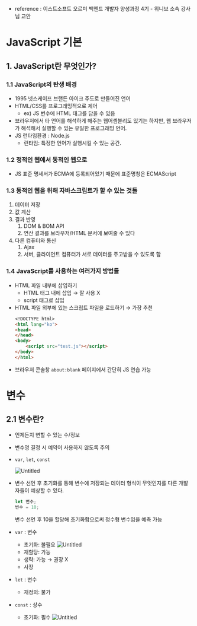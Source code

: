- reference : 이스트소프트 오르미 백엔드 개발자 양성과정 4기 - 위니브 소속 강사님 교안

# JavaScript 기본

## 1. JavaScript란 무엇인가?

### 1.1 JavaScript의 탄생 배경

- 1995 넷스케이프 브랜든 아이크 주도로 만들어진 언어
- HTML/CSS를 프로그래밍적으로 제어
  - ex) JS 변수에 HTML 태그를 담을 수 있음
- 브라우저에서 타 언어를 해석하게 해주는 웹어셈블리도 있기는 하지만, 웹 브라우저가 해석해서 실행할 수 있는 유일한 프로그래밍 언어.
- JS 런타임환경 : Node.js
  - 런타임: 특정한 언어가 실행시킬 수 있는 공간.

### 1.2 정적인 웹에서 동적인 웹으로

- JS 표준 명세서가 ECMA에 등록되어있기 때문에 표준명칭은 ECMAScript

### 1.3 동적인 웹을 위해 자바스크립트가 할 수 있는 것들

1. 데이터 저장
2. 값 계산
3. 결과 반영
   1. DOM & BOM API
   2. 연산 결과를 브라우저/HTML 문서에 보여줄 수 있다
4. 다른 컴퓨터와 통신
   1. Ajax
   2. 서버, 클라이언트 컴퓨터가 서로 데이터를 주고받을 수 있도록 함

### 1.4 JavaScript를 사용하는 여러가지 방법들

- HTML 파일 내부에 삽입하기
  - HTML 태그 내에 삽입 → 잘 사용 X
  - script 태그로 삽입
- HTML 파일 외부에 있는 스크립트 파일을 로드하기 → 가장 추천
  ```markdown
  <!DOCTYPE html>
  <html lang="ko">
  <head>
  </head>
  <body>
      <script src="test.js"></script>
  </body>
  </html>
  ```
- 브라우저 콘솔창 `about:blank` 페이지에서 간단히 JS 연습 가능

# 변수

## 2.1 변수란?

- 언제든지 변할 수 있는 수/정보
- 변수명 결정 시 예약어 사용하지 않도록 주의
- `var`, `let`, `const`

  ![Untitled](https://prod-files-secure.s3.us-west-2.amazonaws.com/e8f11927-b70c-4524-9227-a3efac08e7aa/9fd0f423-a286-4b43-b87b-4eb74f7b1a3d/Untitled.png)

- 변수 선언 후 초기화를 통해 변수에 저장되는 데이터 형식이 무엇인지를 다른 개발자들이 예상할 수 있다.

  ```jsx
  let 변수;
  변수 = 10;
  ```

  변수 선언 후 10을 할당해 초기화함으로써 정수형 변수임을 예측 가능

- `var` : 변수
  - 초기화: 불필요
    ![Untitled](https://prod-files-secure.s3.us-west-2.amazonaws.com/e8f11927-b70c-4524-9227-a3efac08e7aa/705fc4cb-f63e-4d8c-9b75-203b2bfb6790/Untitled.png)
  - 재할당: 가능
  - 생략: 가능 → 권장 X
  - 사장
- `let` : 변수
  - 재정의: 불가
- `const` : 상수
  - 초기화: 필수
    ![Untitled](https://prod-files-secure.s3.us-west-2.amazonaws.com/e8f11927-b70c-4524-9227-a3efac08e7aa/a529e143-15c9-4641-80cb-d191be82cc20/Untitled.png)
